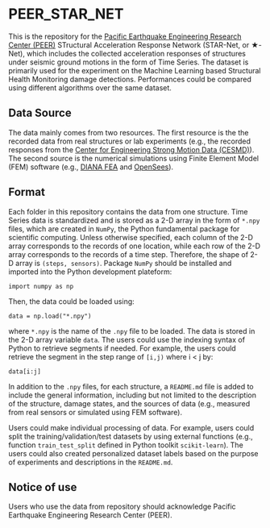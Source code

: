 # PEER_STAR_NET
This is the repository for the [Pacific Earthquake Engineering Research Center (PEER)](https://peer.berkeley.edu/) STructural Acceleration Response Network (STAR-Net, or ★-Net), which includes the collected acceleration responses of structures under seismic ground motions in the form of Time Series. The dataset is primarily used for the experiment on the Machine Learning based Structural Health Monitoring damage detections. Performances could be compared using different algorithms over the same dataset.

## Data Source
The data mainly comes from two resources. The first resource is the the recorded data from real structures or lab experiments (e.g., the recorded responses from the [Center for Engineering Strong Motion Data (CESMD)](https://strongmotioncenter.org/)). The second source is the numerical simulations using Finite Element Model (FEM) software (e.g., [DIANA FEA](https://dianafea.com/) and [OpenSees](https://openseespydoc.readthedocs.io/en/latest/)). 

## Format
Each folder in this repository contains the data from one structure. Time Series data is standardized and is stored as a 2-D array in the form of `*.npy` files, which are created in `NumPy`, the Python fundamental package for scientific computing. Unless otherwise specified, each column of the 2-D array corresponds to the records of one location, while each row of the 2-D array corresponds to the records of a time step. Therefore, the shape of 2-D array is `(steps, sensors)`. Package `NumPy` should be installed and imported into the Python development plateform: 

```
import numpy as np
```

Then, the data could be loaded using:

```
data = np.load("*.npy")
```

where `*.npy` is the name of the `.npy` file to be loaded. The data is stored in the 2-D array variable `data`. The users could use the indexing syntax of Python to retrieve segments if needed. For example, the users could retrieve the segment in the step range of `[i,j)` where i < j by:

```
data[i:j]
```
In addition to the `.npy` files, for each structure, a `README.md` file is added to include the general information, including but not limited to the description of the structure, damage states, and the sources of data (e.g., measured from real sensors or simulated using FEM software). 

Users could make individual processing of data. For example, users could split the training/validation/test datasets by using external functions (e.g., function `train_test_split` defined in Python toolkit `scikit-learn`). The users could also created personalized dataset labels based on the purpose of experiments and descriptions in the `README.md`.

## Notice of use
Users who use the data from repository should acknowledge Pacific Earthquake Engineering Research Center (PEER). 
